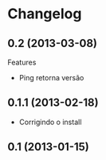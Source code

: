 Changelog
=========

## 0.2 (2013-03-08)

Features
- Ping retorna versão

## 0.1.1 (2013-02-18)

- Corrigindo o install

## 0.1 (2013-01-15)
